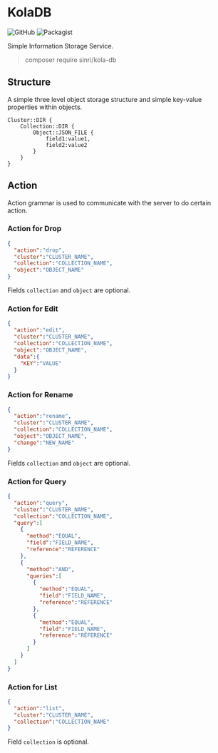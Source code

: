 # KolaDB

![GitHub](https://img.shields.io/github/release/sinri/KolaDB.svg)
![Packagist](https://img.shields.io/packagist/v/sinri/kola-db.svg)

Simple Information Storage Service.

> composer require sinri/kola-db

## Structure

A simple three level object storage structure and simple key-value properties within objects.

```
Cluster::DIR {
    Collection::DIR {
        Object::JSON_FILE {
            field1:value1,
            field2:value2
        }
    }
}
```

## Action

Action grammar is used to communicate with the server to do certain action.

### Action for Drop

```json
{
  "action":"drop",
  "cluster":"CLUSTER_NAME",
  "collection":"COLLECTION_NAME",
  "object":"OBJECT_NAME"
}
```

Fields `collection` and `object` are optional. 

### Action for Edit

```json
{
  "action":"edit",
  "cluster":"CLUSTER_NAME",
  "collection":"COLLECTION_NAME",
  "object":"OBJECT_NAME",
  "data":{
    "KEY":"VALUE"
  }
}
```

### Action for Rename


```json
{
  "action":"rename",
  "cluster":"CLUSTER_NAME",
  "collection":"COLLECTION_NAME",
  "object":"OBJECT_NAME",
  "change":"NEW_NAME"
}
```

Fields `collection` and `object` are optional. 

### Action for Query

```json
{
  "action":"query",
  "cluster":"CLUSTER_NAME",
  "collection":"COLLECTION_NAME",
  "query":[
    {
      "method":"EQUAL",
      "field":"FIELD_NAME",
      "reference":"REFERENCE"
    },
    {
      "method":"AND",
      "queries":[
        {
          "method":"EQUAL",
          "field":"FIELD_NAME",
          "reference":"REFERENCE"
        },
        {
          "method":"EQUAL",
          "field":"FIELD_NAME",
          "reference":"REFERENCE"
        }
      ]
    }
  ]
}

```

### Action for List

```json
{
  "action":"list",
  "cluster":"CLUSTER_NAME",
  "collection":"COLLECTION_NAME"
}
```

Field `collection` is optional.